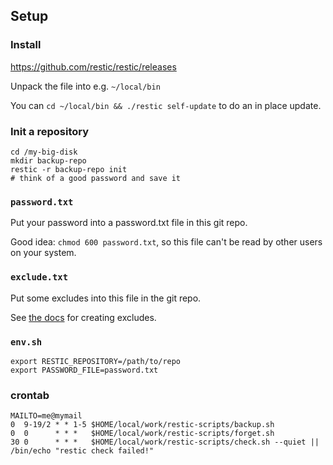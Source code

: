 ## Setup

### Install

https://github.com/restic/restic/releases

Unpack the file into e.g. `~/local/bin`

You can `cd ~/local/bin && ./restic self-update` to do an in place update.

### Init a repository

```
cd /my-big-disk
mkdir backup-repo
restic -r backup-repo init
# think of a good password and save it
```

### `password.txt`

Put your password into a password.txt file in this git repo.

Good idea: `chmod 600 password.txt`, so this file can't be read by other users
on your system.

### `exclude.txt`

Put some excludes into this file in the git repo.

See [the
docs](https://restic.readthedocs.io/en/stable/040_backup.html#including-and-excluding-files)
for creating excludes.

### `env.sh`

```
export RESTIC_REPOSITORY=/path/to/repo
export PASSWORD_FILE=password.txt
```

### crontab

```
MAILTO=me@mymail
0  9-19/2 * * 1-5 $HOME/local/work/restic-scripts/backup.sh
0  0      * * *   $HOME/local/work/restic-scripts/forget.sh
30 0      * * *   $HOME/local/work/restic-scripts/check.sh --quiet || /bin/echo "restic check failed!"
```

<!--
 vim:tw=78
-->
